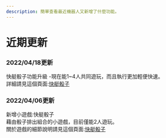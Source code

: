 ```yaml
---
description: 簡單查看最近機器人又新增了什麼功能。
---
```


# 近期更新

### 2022/04/18更新

快艇骰子功能升級 -現在能1\~4人共同遊玩，而且執行更加輕便快速。\
詳細請見這個頁面:[快艇骰子](../function-help/game-function/yacht-dice.md)

### 2022/04/06更新

新增小遊戲:快艇骰子\
藉由骰子排出組合的小遊戲，目前僅能2人遊玩。\
關於遊戲的細節說明請見這個頁面:[快艇骰子](../function-help/game-function/yacht-dice.md)

